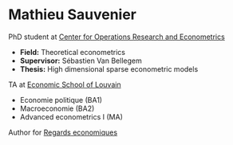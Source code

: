 # Mathieu Sauvenier
PhD student at [Center for Operations Research and Econometrics](https://uclouvain.be/fr/node/4474)
* **Field:** Theoretical econometrics
* **Supervisor:** Sébastien Van Bellegem
* **Thesis:** High dimensional sparse econometric models 

TA at [Economic School of Louvain](https://uclouvain.be/en/faculties/espo/esl)
* Economie politique (BA1)
* Macroeconomie (BA2)
* Advanced econometrics I (MA)

Author for [Regards economiques](https://www.regards-economiques.be/index.php/auteurs?cid=162)
